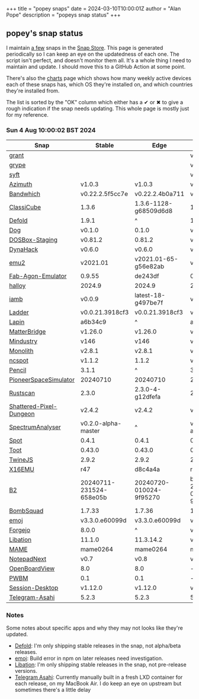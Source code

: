 +++
title = "popey snaps"
date = 2024-03-10T10:00:01Z
author = "Alan Pope"
description = "popeys snap status"
+++

## popey's snap status

I maintain [a few](https://snapcraft.io/publisher/popey) snaps in the [Snap Store](https://snapcraft.io). This page is generated periodically so I can keep an eye on the updatedness of each one. The script isn't perfect, and doesn't monitor them all. It's a whole thing I need to maintain and update. I should move this to a GitHub Action at some point.

There's also the [charts](/blog/charts) page which shows how many weekly active devices each of these snaps has, which OS they're installed on, and which countries they're installed from.

The list is sorted by the "OK" column which either has a ✔ or ✖ to give a rough indication if the snap needs updating. This whole page is mostly just for my reference. 

### Sun 4 Aug 10:00:02 BST 2024
| Snap | Stable | Edge | Upstream | OK? |
| - | - | - | - | - |
| [grant](https://snapcraft.io/grant) |  | | v0.2.1 | ✖ |
| [grype](https://snapcraft.io/grype) |  | | v0.79.4 | ✖ |
| [syft](https://snapcraft.io/syft) |  | | v1.10.0 | ✖ |
| [Azimuth](https://snapcraft.io/azimuth) | v1.0.3 | v1.0.3 | v1.0.3 | ✔ |
| [Bandwhich](https://snapcraft.io/bandwhich) | v0.22.2.5f5cc7e | v0.22.2.4b0a711 | v0.22.2 | ✔ |
| [ClassiCube](https://snapcraft.io/classicube) | 1.3.6 | 1.3.6-1128-g68509d6d8 | 1.3.6 | ✔ |
| [Defold](https://snapcraft.io/defold) | 1.9.1 | ^ | 1.9.1 | ✔ |
| [Dog](https://snapcraft.io/dog) | v0.1.0 | 0.1.0 | v0.1.0 | ✔ |
| [DOSBox-Staging](https://snapcraft.io/dosbox-staging) | v0.81.2 | 0.81.2 | v0.81.2 | ✔ |
| [DynaHack](https://snapcraft.io/dynahack) | v0.6.0 | v0.6.0 | v0.6.0 | ✔ |
| [emu2](https://snapcraft.io/emu2) | v2021.01 | v2021.01-65-g56e82ab | v2021.01 | ✔ |
| [Fab-Agon-Emulator](https://snapcraft.io/fab-agon-emulator) | 0.9.55 | de243df | 0.9.55 | ✔ |
| [halloy](https://snapcraft.io/halloy) | 2024.9 | 2024.9 | 2024.9 | ✔ |
| [iamb](https://snapcraft.io/iamb) | v0.0.9 | latest-18-g497be7f | v0.0.9 | ✔ |
| [Ladder](https://snapcraft.io/ladder) | v0.0.21.3918cf3 | v0.0.21.3918cf3 | v0.0.21 | ✔ |
| [Lapin](https://snapcraft.io/lapin) | a6b34c9 | ^ | a6b34c9 | ✔ |
| [MatterBridge](https://snapcraft.io/matterbridge) | v1.26.0 | v1.26.0 | v1.26.0 | ✔ |
| [Mindustry](https://snapcraft.io/mindustry) | v146 | v146 | v146 | ✔ |
| [Monolith](https://snapcraft.io/monolith) | v2.8.1 | v2.8.1 | v2.8.1 | ✔ |
| [ncspot](https://snapcraft.io/ncspot) | v1.1.2 | 1.1.2 | v1.1.2 | ✔ |
| [Pencil](https://snapcraft.io/pencil) | 3.1.1 | ^ | 3.1.1 | ✔ |
| [PioneerSpaceSimulator](https://snapcraft.io/pioneer) | 20240710 | 20240710 | 20240710 | ✔ |
| [Rustscan](https://snapcraft.io/rustscan) | 2.3.0 | 2.3.0-4-g12dfefa | 2.3.0 | ✔ |
| [Shattered-Pixel-Dungeon](https://snapcraft.io/shattered-pixel-dungeon) | v2.4.2 | v2.4.2 | v2.4.2 | ✔ |
| [SpectrumAnalyser](https://snapcraft.io/spectrum-analyser) | v0.2.0-alpha-master | ^ | v0.2.0-alpha | ✔ |
| [Spot](https://snapcraft.io/spot) | 0.4.1 | 0.4.1 | 0.4.1 | ✔ |
| [Toot](https://snapcraft.io/toot) | 0.43.0 | 0.43.0 | 0.43.0 | ✔ |
| [TwineJS](https://snapcraft.io/twinejs) | 2.9.2 | 2.9.2 | 2.9.2 | ✔ |
| [X16EMU](https://snapcraft.io/x16emu) | r47 | d8c4a4a | r47 | ✔ |
| [B2](https://snapcraft.io/b2) | 20240711-231524-658e05b | 20240720-010024-9f95270 | b2-20240720-010024-9f95270 | ✖ |
| [BombSquad](https://snapcraft.io/bombsquad) | 1.7.33 | 1.7.36 | 1.7.37 | ✖ |
| [emoj](https://snapcraft.io/emoj) | v3.3.0.e60099d | v3.3.0.e60099d | v4.1.0 | ✖ |
| [Forgejo](https://snapcraft.io/forgejo) | 8.0.0 | ^ | v8.0.0 | ✖ |
| [Libation](https://snapcraft.io/libation) | 11.1.0 | 11.3.14.2 | v11.3.14.2 | ✖ |
| [MAME](https://snapcraft.io/mame) | mame0264 | mame0264 | mame0268 | ✖ |
| [NotepadNext](https://snapcraft.io/notepadnext) | v0.7 | v0.8 | v0.8 | ✖ |
| [OpenBoardView](https://snapcraft.io/openboardview) | 8.0 | 8.0 | - | ✖ |
| [PWBM](https://snapcraft.io/pwbm) | 0.1 | 0.1 | - | ✖ |
| [Session-Desktop](https://snapcraft.io/session-desktop) | v1.12.0 | v1.12.0 | v1.12.5 | ✖ |
| [Telegram-Asahi](https://snapcraft.io/telegram-asahi) | 5.2.3       | 5.2.3 | 5.3.2 | ✖ |

### Notes

Some notes about specific apps and why they may not looks like they're updated.

* [Defold](https://snapcraft.io/defold): I'm only shipping stable releases in the snap, not alpha/beta releases.
* [emoj](https://snapcraft.io/emoj): Build error in npm on later releases need investigation.
* [Libation](https://snapcraft.io/libation): I'm only shipping stable releases in the snap, not pre-release versions. 
* [Telegram Asahi](https://snapcraft.io/telegram-asahi): Currently manually built in a fresh LXD container for each release, on my MacBook Air. I do keep an eye on upstream but sometimes there's a little delay

